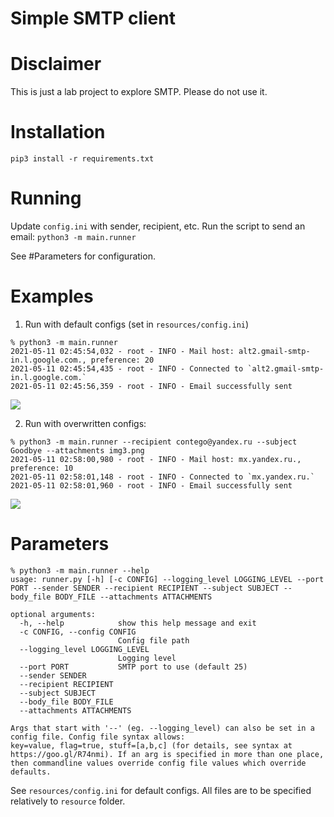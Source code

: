 # Simple SMTP client

# Disclaimer
This is just a lab project to explore SMTP. Please do not use it.

# Installation
```
pip3 install -r requirements.txt
 ```

# Running

Update `config.ini` with sender, recipient, etc.
Run the script to send an email: `python3 -m main.runner`

See #Parameters for configuration.

# Examples

1) Run with default configs (set in `resources/config.ini`)
```
% python3 -m main.runner
2021-05-11 02:45:54,032 - root - INFO - Mail host: alt2.gmail-smtp-in.l.google.com., preference: 20
2021-05-11 02:45:54,435 - root - INFO - Connected to `alt2.gmail-smtp-in.l.google.com.`
2021-05-11 02:45:56,359 - root - INFO - Email successfully sent
```
![](https://i.imgur.com/kV9wiLr.png)

2) Run with overwritten configs:
```
% python3 -m main.runner --recipient contego@yandex.ru --subject Goodbye --attachments img3.png
2021-05-11 02:58:00,980 - root - INFO - Mail host: mx.yandex.ru., preference: 10
2021-05-11 02:58:01,148 - root - INFO - Connected to `mx.yandex.ru.`
2021-05-11 02:58:01,960 - root - INFO - Email successfully sent
```
![](https://i.imgur.com/qm3hTfC.png)

# Parameters
```
% python3 -m main.runner --help
usage: runner.py [-h] [-c CONFIG] --logging_level LOGGING_LEVEL --port PORT --sender SENDER --recipient RECIPIENT --subject SUBJECT --body_file BODY_FILE --attachments ATTACHMENTS

optional arguments:
  -h, --help            show this help message and exit
  -c CONFIG, --config CONFIG
                        Config file path
  --logging_level LOGGING_LEVEL
                        Logging level
  --port PORT           SMTP port to use (default 25)
  --sender SENDER
  --recipient RECIPIENT
  --subject SUBJECT
  --body_file BODY_FILE
  --attachments ATTACHMENTS

Args that start with '--' (eg. --logging_level) can also be set in a config file. Config file syntax allows:
key=value, flag=true, stuff=[a,b,c] (for details, see syntax at https://goo.gl/R74nmi). If an arg is specified in more than one place, then commandline values override config file values which override
defaults.
```

See `resources/config.ini` for default configs.
All files are to be specified relatively to `resource` folder.